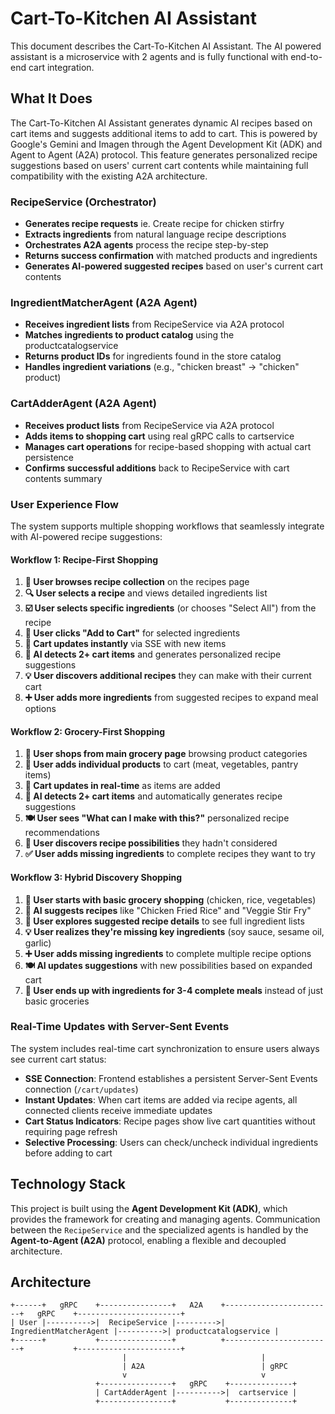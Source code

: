 # Cart-To-Kitchen AI Assistant

This document describes the Cart-To-Kitchen AI Assistant. The AI powered assistant is a microservice with 2 agents and is fully functional with end-to-end cart integration.

## What It Does

The Cart-To-Kitchen AI Assistant generates dynamic AI recipes based on cart items and suggests additional items to add to cart. This is powered by Google's Gemini and Imagen through the Agent Development Kit (ADK) and Agent to Agent (A2A) protocol. This feature generates personalized recipe suggestions based on users' current cart contents while maintaining full compatibility with the existing A2A architecture.

### RecipeService (Orchestrator)

- **Generates recipe requests** ie. Create recipe for chicken stirfry
- **Extracts ingredients** from natural language recipe descriptions
- **Orchestrates A2A agents** process the recipe step-by-step
- **Returns success confirmation** with matched products and ingredients
- **Generates AI-powered suggested recipes** based on user's current cart contents

### IngredientMatcherAgent (A2A Agent)

- **Receives ingredient lists** from RecipeService via A2A protocol
- **Matches ingredients to product catalog** using the productcatalogservice
- **Returns product IDs** for ingredients found in the store catalog
- **Handles ingredient variations** (e.g., "chicken breast" → "chicken" product)

### CartAdderAgent (A2A Agent)

- **Receives product lists** from RecipeService via A2A protocol
- **Adds items to shopping cart** using real gRPC calls to cartservice
- **Manages cart operations** for recipe-based shopping with actual cart persistence
- **Confirms successful additions** back to RecipeService with cart contents summary

### User Experience Flow

The system supports multiple shopping workflows that seamlessly integrate with AI-powered recipe suggestions:

#### **Workflow 1: Recipe-First Shopping**

1. **📖 User browses recipe collection** on the recipes page
2. **🔍 User selects a recipe** and views detailed ingredients list
3. **☑️ User selects specific ingredients** (or chooses "Select All") from the recipe
4. **🛒 User clicks "Add to Cart"** for selected ingredients
5. **📡 Cart updates instantly** via SSE with new items
6. **🤖 AI detects 2+ cart items** and generates personalized recipe suggestions
7. **💡 User discovers additional recipes** they can make with their current cart
8. **➕ User adds more ingredients** from suggested recipes to expand meal options

#### **Workflow 2: Grocery-First Shopping**

1. **🏪 User shops from main grocery page** browsing product categories
2. **🛒 User adds individual products** to cart (meat, vegetables, pantry items)
3. **📡 Cart updates in real-time** as items are added
4. **🤖 AI detects 2+ cart items** and automatically generates recipe suggestions
5. **🍽️ User sees "What can I make with this?"** personalized recipe recommendations
6. **💭 User discovers recipe possibilities** they hadn't considered
7. **✅ User adds missing ingredients** to complete recipes they want to try

#### **Workflow 3: Hybrid Discovery Shopping**

1. **🛒 User starts with basic grocery shopping** (chicken, rice, vegetables)
2. **🤖 AI suggests recipes** like "Chicken Fried Rice" and "Veggie Stir Fry"
3. **📖 User explores suggested recipe details** to see full ingredient lists
4. **💡 User realizes they're missing key ingredients** (soy sauce, sesame oil, garlic)
5. **➕ User adds missing ingredients** to complete multiple recipe options
6. **🍽️ AI updates suggestions** with new possibilities based on expanded cart
7. **🎯 User ends up with ingredients for 3-4 complete meals** instead of just basic groceries

### Real-Time Updates with Server-Sent Events

The system includes real-time cart synchronization to ensure users always see current cart status:

- **SSE Connection**: Frontend establishes a persistent Server-Sent Events connection (`/cart/updates`)
- **Instant Updates**: When cart items are added via recipe agents, all connected clients receive immediate updates
- **Cart Status Indicators**: Recipe pages show live cart quantities without requiring page refresh
- **Selective Processing**: Users can check/uncheck individual ingredients before adding to cart

## Technology Stack

This project is built using the **Agent Development Kit (ADK)**, which provides the framework for creating and managing agents. Communication between the `RecipeService` and the specialized agents is handled by the **Agent-to-Agent (A2A)** protocol, enabling a flexible and decoupled architecture.

## Architecture

```
+------+   gRPC    +----------------+   A2A    +------------------------+   gRPC    +-----------------------+
| User |---------->|  RecipeService |--------->| IngredientMatcherAgent |---------->| productcatalogservice |
+------+           +----------------+          +------------------------+           +-----------------------+
                         |                              |
                         | A2A                          | gRPC
                         v                              v
                   +----------------+   gRPC    +--------------+
                   | CartAdderAgent |---------->|  cartservice |
                   +----------------+           +--------------+
```
